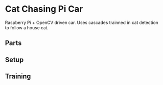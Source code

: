# Cat Chasing Pi Car

Raspberry Pi + OpenCV driven car. Uses cascades trainned in cat detection to follow a house cat.

## Parts

## Setup

## Training